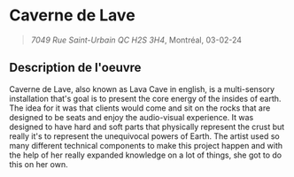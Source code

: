 # Caverne de Lave
> *7049 Rue Saint-Urbain QC H2S 3H4*, Montréal, 03-02-24 

## Description de l'oeuvre
Caverne de Lave, also known as Lava Cave in english, is a multi-sensory installation that's goal is to present the core energy of the insides of earth. The idea for it was that clients would come and sit on the rocks that are designed to be seats and enjoy the audio-visual experience. It was designed to have hard and soft parts that physically represent the crust but really it's to represent the unequivocal powers of Earth. The artist used so many different technical components to make this project happen and with the help of her really expanded knowledge on a lot of things, she got to do this on her own.
